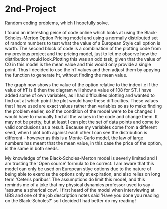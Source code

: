 # 2nd-Project
Random coding problems, which I hopefully solve. 


I found an interesting peice of code online which looks at using the Black-Scholes-Merton Option Pricing model and using a normally distributed set of random numbers to test what the value of a European Style call option is worth. The second block of code is a combination of the plotting code from my previous project and the pricing model, just to let me observe how the distribution would look.Plotting this was an odd task, given that the value of C0 in this model is the mean value and this would only provide a single point. Thus I decided to use the hT values and then adjust them by appying the function to generate ht, without finding the mean value. 

The graph now shows the value of the option relative to the index i.e if the value of hT is 8 then the diagram will show a value of 108 for ST. I have added some of own variables, as I had difficulties plotting and wanted to find out at which point the plot would have these difficulties. These values that I have used are exact values rather than variables so as to make finding the problem easier, so if the condition of the model were to be changed I would have to manually find all the values in the code and change them. It may not be pretty, but at least I can plot the set of data points and come to valid conclusions as a result. Because my variables come from a different seed, when I plot both against each other I can see the distribution is different - however as this is a Monte-Carlo model, the law of large numbers has meant that the mean value, in this case the price of the option, is the same in both seeds. 

My knowledge of the Black-Scholes-Merton model is severly limited and I am trusting the 'Open source' formula to be correct. I am aware that this model can only be used on European stlye options due to the nature of being able to exercise the options only at expiration, and also relies on long term 'Ceteris paribus'. The assumptions do limit this model, and this reminds me of a joke that my physical dynamics professor used to say - 'assume a spherical cow'. I first heard of the model when interviewing at UBS and one of the job description notes said 'Have you done you reading on the Black-Scholes?' so I decided I had better do my reading!